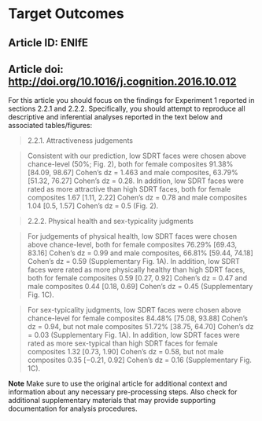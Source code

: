 # Target Outcomes
## Article ID: ENIfE
## Article doi: http://doi.org/10.1016/j.cognition.2016.10.012

For this article you should focus on the findings for Experiment 1 reported in sections 2.2.1 and 2.2.2. Specifically, you should attempt to reproduce all descriptive and inferential analyses reported in the text below and associated tables/figures:

> 2.2.1. Attractiveness judgements

> Consistent with our prediction, low SDRT faces were chosen above chance-level (50%; Fig. 2), both for female composites 91.38% [84.09, 98.67] Cohen’s dz = 1.463 and male composites, 63.79% [51.32, 76.27] Cohen’s dz = 0.28. In addition, low SDRT faces were rated as more attractive than high SDRT faces, both for female composites 1.67 [1.11, 2.22] Cohen’s dz = 0.78 and male composites 1.04 [0.5, 1.57] Cohen’s dz = 0.5 (Fig. 2).

> 2.2.2. Physical health and sex-typicality judgments

> For judgements of physical health, low SDRT faces were chosen above chance-level, both for female composites 76.29% [69.43, 83.16] Cohen’s dz = 0.99 and male composites, 66.81% [59.44, 74.18] Cohen’s dz = 0.59 (Supplementary Fig. 1A). In addition, low SDRT faces were rated as more physically healthy than high SDRT faces, both for female composites 0.59 [0.27, 0.92] Cohen’s dz = 0.47 and male composites 0.44 [0.18, 0.69] Cohen’s dz = 0.45 (Supplementary Fig. 1C).

> For sex-typicality judgments, low SDRT faces were chosen above chance-level for female composites 84.48% [75.08, 93.88] Cohen’s dz = 0.94, but not male composites 51.72% [38.75, 64.70] Cohen’s dz = 0.03 (Supplementary Fig. 1A). In addition, low SDRT faces were rated as more sex-typical than high SDRT faces for female composites 1.32 [0.73, 1.90] Cohen’s dz = 0.58, but not male composites 0.35 [−0.21, 0.92] Cohen’s dz = 0.16 (Supplementary Fig. 1C).

**Note**
Make sure to use the original article for additional context and information about any necessary pre-processing steps. Also check for additional supplementary materials that may provide supporting documentation for analysis procedures.
